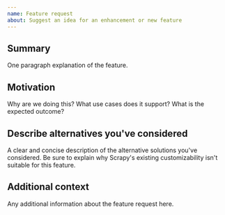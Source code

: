 ```yaml
---
name: Feature request
about: Suggest an idea for an enhancement or new feature
---
```


<!--

Thanks for taking an interest in Scrapy!

If you have a question that starts with "How to...", please see the Scrapy Community page: https://scrapy.org/community/.
The GitHub issue tracker's purpose is to deal with bug reports and feature requests for the project itself.

Keep in mind that by filing an issue, you are expected to comply with Scrapy's Code of Conduct, including treating everyone with respect: https://github.com/scrapy/scrapy/blob/master/CODE_OF_CONDUCT.md

The following is a suggested template to structure your pull request, you can find more guidelines at https://docs.scrapy.org/en/latest/contributing.html#writing-patches and https://docs.scrapy.org/en/latest/contributing.html#submitting-patches

-->

## Summary

One paragraph explanation of the feature.

## Motivation

Why are we doing this? What use cases does it support? What is the expected outcome?

## Describe alternatives you've considered

A clear and concise description of the alternative solutions you've considered. Be sure to explain why Scrapy's existing customizability isn't suitable for this feature.

## Additional context

Any additional information about the feature request here.
